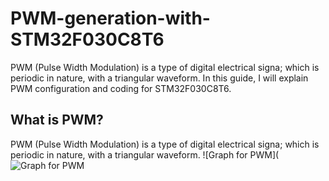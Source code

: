 # PWM-generation-with-STM32F030C8T6
PWM (Pulse Width Modulation) is a type of digital electrical signa; which is periodic in nature, with a triangular waveform. In this guide, I will explain PWM configuration and coding for STM32F030C8T6. 

## What is PWM? 
PWM (Pulse Width Modulation) is a type of digital electrical signa; which is periodic in nature, with a triangular waveform.
![Graph for PWM](![Graph for PWM](https://raw.githubusercontent.com/CLydiya/PWM-generation-with-STM32F030C9T6/main/PWM-graph.assets/photo_2024-11-11_11-43-43.jpg)
